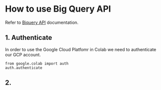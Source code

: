 # How to use Big Query API

Refer to [Biquery API](https://cloud.google.com/bigquery/docs/reference/rest) documentation.

## 1. Authenticate
In order to use the Google Cloud Platfomr in Colab we need to authenticate our GCP account. 

```
from google.colab import auth
auth.authenticate
```

## 2. 
